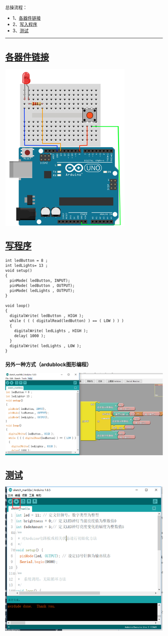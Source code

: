 总操流程：
- 1、[各器件链接](#arduino-01)
- 2、[写入程序](#arduino-02)
- 3、[测试](#arduino-03)

----------
# <a name="arduino-01" href="#" >各器件链接</a>
![](image/4-1.png)
# <a name="arduino-02" href="#" >写程序</a>
```
int ledButton = 8 ;
int ledLights= 13 ;
void setup()
{
  pinMode( ledButton, INPUT);
  pinMode( ledButton , OUTPUT);
  pinMode( ledLights , OUTPUT);
}

void loop()
{
  digitalWrite( ledButton , HIGH );
  while ( ( ( digitalRead(ledButton) ) == ( LOW ) ) )
  {
    digitalWrite( ledLights , HIGH );
    delay( 1000 );
  }
  digitalWrite( ledLights , LOW );
}
```
### 另外一种方式（ardublock图形编程）
![](image/4-2.png)
# <a name="arduino-03" href="#" >测试</a>
![](image/4-3.png)